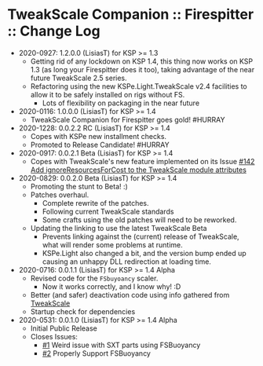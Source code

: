 # TweakScale Companion :: Firespitter :: Change Log

* 2020-0927: 1.2.0.0 (LisiasT) for KSP >= 1.3
	+ Getting rid of any lockdown on KSP 1.4, this thing now works on KSP 1.3 (as long your Firespitter does it too), taking advantage of the near future TweakScale 2.5 series.
	+ Refactoring using the new KSPe.Light.TweakScale v2.4 facilities to allow it to be safely installed on rigs without FS.
		- Lots of flexibility on packaging in the near future
* 2020-0116: 1.0.0.0 (LisiasT) for KSP >= 1.4
	+ TweakScale Companion for Firespitter goes gold! #HURRAY
* 2020-1228: 0.0.2.2 RC (LisiasT) for KSP >= 1.4
	+ Copes with KSPe new installment checks.
	+ Promoted to Release Candidate! #HURRAY
* 2020-0917: 0.0.2.1 Beta (LisiasT) for KSP >= 1.4
	+ Copes with TweakScale's new feature implemented on its Issue [#142 Add ignoreResourcesForCost to the TweakScale module attributes](https://github.com/net-lisias-ksp/TweakScale/issues/142)
* 2020-0829: 0.0.2.0 Beta (LisiasT) for KSP >= 1.4
	+ Promoting the stunt to Beta! :)
	+ Patches overhaul.
		- Complete rewrite of the patches.
		- Following current TweakScale standards
		- Some crafts using the old patches will need to be reworked.
	+ Updating the linking to use the latest TweakScale Beta
		- Prevents linking against the (current) release of TweakScale, what will render some problems at runtime.
		- KSPe.Light also changed a bit, and the version bump ended up causing an unhappy DLL redirection at loading time. 
* 2020-0716: 0.0.1.1 (LisiasT) for KSP >= 1.4 Alpha
	+ Revised code for the `FSbuyoancy` scaler.
		- Now it works correctly, and I know why! :D
	+ Better (and safer) deactivation code using info gathered from [TweakScale](https://github.com/net-lisias-ksp/TweakScale/issues/125)
	+ Startup check for dependencies
* 2020-0531: 0.0.1.0 (LisiasT) for KSP >= 1.4 Alpha
	+ Initial Public Release
	+ Closes Issues:
		- [#1](https://github.com/net-lisias-ksp/TweakScaleCompantion_FS/issues/1) Weird issue with SXT parts using FSBuoyancy
		- [#2](https://github.com/net-lisias-ksp/TweakScaleCompantion_FS/issues/2) Properly Support FSBuoyancy
